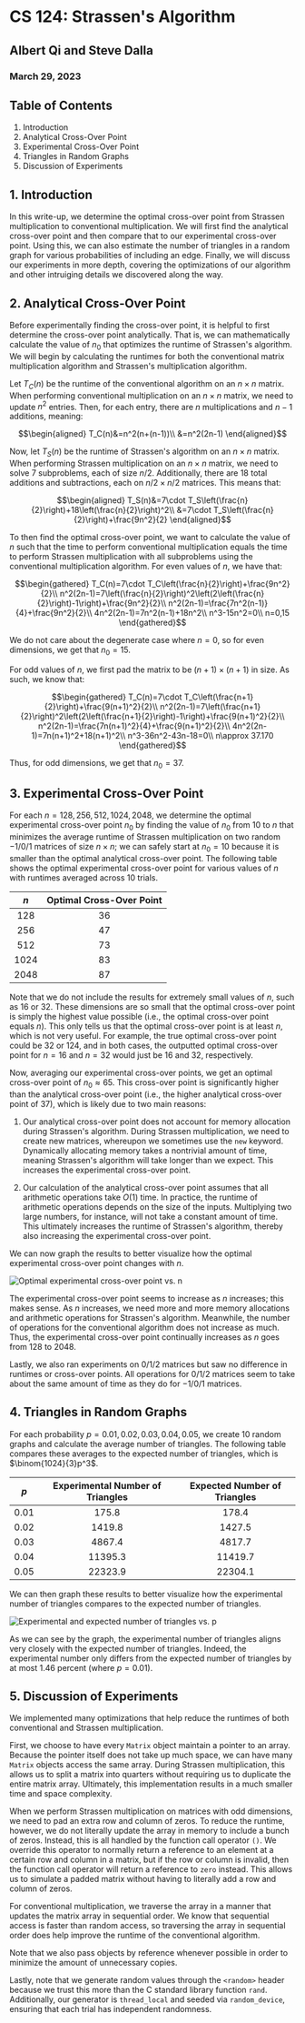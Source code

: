 # CS 124: Strassen's Algorithm 
## Albert Qi and Steve Dalla
### March 29, 2023

## Table of Contents
1. Introduction
2. Analytical Cross-Over Point
3. Experimental Cross-Over Point
4. Triangles in Random Graphs
5. Discussion of Experiments

## 1. Introduction

In this write-up, we determine the optimal cross-over point from Strassen multiplication to conventional multiplication. We will first find the analytical cross-over point and then compare that to our experimental cross-over point. Using this, we can also estimate the number of triangles in a random graph for various probabilities of including an edge. Finally, we will discuss our experiments in more depth, covering the optimizations of our algorithm and other intruiging details we discovered along the way.

## 2. Analytical Cross-Over Point

Before experimentally finding the cross-over point, it is helpful to first determine the cross-over point analytically. That is, we can mathematically calculate the value of $n_0$ that optimizes the runtime of Strassen's algorithm. We will begin by calculating the runtimes for both the conventional matrix multiplication algorithm and Strassen's multiplication algorithm.

Let $T_C(n)$ be the runtime of the conventional algorithm on an $n\times n$ matrix. When performing conventional multiplication on an $n\times n$ matrix, we need to update $n^2$ entries. Then, for each entry, there are $n$ multiplications and $n-1$ additions, meaning:

$$\begin{aligned}
T_C(n)&=n^2(n+(n-1))\\
&=n^2(2n-1)
\end{aligned}$$

Now, let $T_S(n)$ be the runtime of Strassen's algorithm on an $n\times n$ matrix. When performing Strassen multiplication on an $n\times n$ matrix, we need to solve $7$ subproblems, each of size $n/2$. Additionally, there are $18$ total additions and subtractions, each on $n/2\times n/2$ matrices. This means that:

$$\begin{aligned}
T_S(n)&=7\cdot T_S\left(\frac{n}{2}\right)+18\left(\frac{n}{2}\right)^2\\
&=7\cdot T_S\left(\frac{n}{2}\right)+\frac{9n^2}{2}
\end{aligned}$$

To then find the optimal cross-over point, we want to calculate the value of $n$ such that the time to perform conventional multiplication equals the time to perform Strassen multiplication with all subproblems using the conventional multiplication algorithm. For even values of $n$, we have that:

$$\begin{gathered}
T_C(n)=7\cdot T_C\left(\frac{n}{2}\right)+\frac{9n^2}{2}\\
n^2(2n-1)=7\left(\frac{n}{2}\right)^2\left(2\left(\frac{n}{2}\right)-1\right)+\frac{9n^2}{2}\\
n^2(2n-1)=\frac{7n^2(n-1)}{4}+\frac{9n^2}{2}\\
4n^2(2n-1)=7n^2(n-1)+18n^2\\
n^3-15n^2=0\\
n=0,15
\end{gathered}$$

We do not care about the degenerate case where $n=0$, so for even dimensions, we get that $n_0=15$.

For odd values of $n$, we first pad the matrix to be $(n+1)\times(n+1)$ in size. As such, we know that:

$$\begin{gathered}
T_C(n)=7\cdot T_C\left(\frac{n+1}{2}\right)+\frac{9(n+1)^2}{2}\\
n^2(2n-1)=7\left(\frac{n+1}{2}\right)^2\left(2\left(\frac{n+1}{2}\right)-1\right)+\frac{9(n+1)^2}{2}\\
n^2(2n-1)=\frac{7n(n+1)^2}{4}+\frac{9(n+1)^2}{2}\\
4n^2(2n-1)=7n(n+1)^2+18(n+1)^2\\
n^3-36n^2-43n-18=0\\
n\approx 37.170
\end{gathered}$$

Thus, for odd dimensions, we get that $n_0=37$.

## 3. Experimental Cross-Over Point

For each $n=128,256,512,1024,2048$, we determine the optimal experimental cross-over point $n_0$ by finding the value of $n_0$ from $10$ to $n$ that minimizes the average runtime of Strassen multiplication on two random $-1/0/1$ matrices of size $n\times n$; we can safely start at $n_0=10$ because it is smaller than the optimal analytical cross-over point. The following table shows the optimal experimental cross-over point for various values of $n$ with runtimes averaged across $10$ trials. 

| $n$    | Optimal Cross-Over Point |
| :-----:| :----------------------: |
| $128$  | $36$                     |
| $256$  | $47$                     |
| $512$  | $73$                     |
| $1024$ | $83$                     |
| $2048$ | $87$                     |

Note that we do not include the results for extremely small values of $n$, such as $16$ or $32$. These dimensions are so small that the optimal cross-over point is simply the highest value possible (i.e., the optimal cross-over point equals $n$). This only tells us that the optimal cross-over point is at least $n$, which is not very useful. For example, the true optimal cross-over point could be $32$ or $124$, and in both cases, the outputted optimal cross-over point for $n=16$ and $n=32$ would just be $16$ and $32$, respectively.

Now, averaging our experimental cross-over points, we get an optimal cross-over point of $n_0\approx 65$. This cross-over point is significantly higher than the analytical cross-over point (i.e., the higher analytical cross-over point of $37$), which is likely due to two main reasons:

1. Our analytical cross-over point does not account for memory allocation during Strassen's algorithm. During Strassen multiplication, we need to create new matrices, whereupon we sometimes use the `new` keyword. Dynamically allocating memory takes a nontrivial amount of time, meaning Strassen's algorithm will take longer than we expect. This increases the experimental cross-over point.

2. Our calculation of the analytical cross-over point assumes that all arithmetic operations take $O(1)$ time. In practice, the runtime of arithmetic operations depends on the size of the inputs. Multiplying two large numbers, for instance, will not take a constant amount of time. This ultimately increases the runtime of Strassen's algorithm, thereby also increasing the experimental cross-over point.

We can now graph the results to better visualize how the optimal experimental cross-over point changes with $n$.

![Optimal experimental cross-over point vs. n](./assets/cross-over.png)

The experimental cross-over point seems to increase as $n$ increases; this makes sense. As $n$ increases, we need more and more memory allocations and arithmetic operations for Strassen's algorithm. Meanwhile, the number of operations for the conventional algorithm does not increase as much. Thus, the experimental cross-over point continually increases as $n$ goes from $128$ to $2048$.

Lastly, we also ran experiments on $0/1/2$ matrices but saw no difference in runtimes or cross-over points. All operations for $0/1/2$ matrices seem to take about the same amount of time as they do for $-1/0/1$ matrices.

## 4. Triangles in Random Graphs

For each probability $p=0.01,0.02,0.03,0.04,0.05$, we create $10$ random graphs and calculate the average number of triangles. The following table compares these averages to the expected number of triangles, which is $\binom{1024}{3}p^3$.

| $p$    | Experimental Number of Triangles | Expected Number of Triangles |
| :-----:| :------------------------------: | :--------------------------: |
| $0.01$ | $175.8$                          | $178.4$                      |
| $0.02$ | $1419.8$                         | $1427.5$                     |
| $0.03$ | $4867.4$                         | $4817.7$                     |
| $0.04$ | $11395.3$                        | $11419.7$                    |
| $0.05$ | $22323.9$                        | $22304.1$                    |

We can then graph these results to better visualize how the experimental number of triangles compares to the expected number of triangles.

![Experimental and expected number of triangles vs. p](./assets/triangles.png)

As we can see by the graph, the experimental number of triangles aligns very closely with the expected number of triangles. Indeed, the experimental number only differs from the expected number of triangles by at most $1.46$ percent (where $p=0.01$).

## 5. Discussion of Experiments

We implemented many optimizations that help reduce the runtimes of both conventional and Strassen multiplication.

First, we choose to have every `Matrix` object maintain a pointer to an array. Because the pointer itself does not take up much space, we can have many `Matrix` objects access the same array. During Strassen multiplication, this allows us to split a matrix into quarters without requiring us to duplicate the entire matrix array. Ultimately, this implementation results in a much smaller time and space complexity.

When we perform Strassen multiplication on matrices with odd dimensions, we need to pad an extra row and column of zeros. To reduce the runtime, however, we do not literally update the array in memory to include a bunch of zeros. Instead, this is all handled by the function call operator `()`. We override this operator to normally return a reference to an element at a certain row and column in a matrix, but if the row or column is invalid, then the function call operator will return a reference to `zero` instead. This allows us to simulate a padded matrix without having to literally add a row and column of zeros.

For conventional multiplication, we traverse the array in a manner that updates the matrix array in sequential order. We know that sequential access is faster than random access, so traversing the array in sequential order does help improve the runtime of the conventional algorithm.

Note that we also pass objects by reference whenever possible in order to minimize the amount of unnecessary copies.

Lastly, note that we generate random values through the `<random>` header because we trust this more than the C standard library function `rand`. Additionally, our generator is `thread_local` and seeded via `random_device`, ensuring that each trial has independent randomness.
